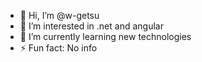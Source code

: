 - 👋 Hi, I’m @w-getsu
- 👀 I’m interested in .net and angular
- 🌱 I’m currently learning new technologies
- ⚡ Fun fact: No info

<!---
w-getsu/w-getsu is a ✨ special ✨ repository because its `README.md` (this file) appears on your GitHub profile.
You can click the Preview link to take a look at your changes.
--->
